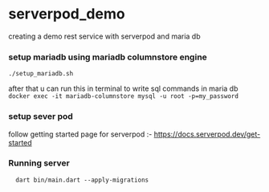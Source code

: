 # serverpod_demo
creating a demo rest service with serverpod and maria db

### setup mariadb using mariadb columnstore engine 
 ` ./setup_mariadb.sh `
 
after that u can run this in terminal to write sql commands in maria db  
` docker exec -it mariadb-columnstore mysql -u root -p=my_password `

### setup sever pod
follow getting started page for serverpod :- https://docs.serverpod.dev/get-started

### Running server 
`   dart bin/main.dart --apply-migrations  `